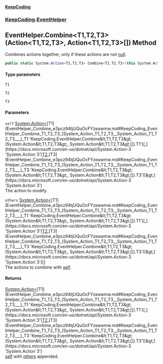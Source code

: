 #### [KeepCoding](index.md 'index')
### [KeepCoding](KeepCoding.md 'KeepCoding').[EventHelper](EventHelper.md 'KeepCoding.EventHelper')
## EventHelper.Combine&lt;T1,T2,T3&gt;(Action&lt;T1,T2,T3&gt;, Action&lt;T1,T2,T3&gt;[]) Method
Combines actions together, only if these actions are not [null](https://docs.microsoft.com/en-us/dotnet/csharp/language-reference/keywords/null 'https://docs.microsoft.com/en-us/dotnet/csharp/language-reference/keywords/null').  
```csharp
public static System.Action<T1,T2,T3> Combine<T1,T2,T3>(this System.Action<T1,T2,T3> self, params System.Action<T1,T2,T3>[] others);
```
#### Type parameters
<a name='KeepCoding_EventHelper_Combine_T1_T2_T3_(System_Action_T1_T2_T3__System_Action_T1_T2_T3___)_T1'></a>
`T1`  
  
<a name='KeepCoding_EventHelper_Combine_T1_T2_T3_(System_Action_T1_T2_T3__System_Action_T1_T2_T3___)_T2'></a>
`T2`  
  
<a name='KeepCoding_EventHelper_Combine_T1_T2_T3_(System_Action_T1_T2_T3__System_Action_T1_T2_T3___)_T3'></a>
`T3`  
  
#### Parameters
<a name='KeepCoding_EventHelper_Combine_T1_T2_T3_(System_Action_T1_T2_T3__System_Action_T1_T2_T3___)_self'></a>
`self` [System.Action&lt;](https://docs.microsoft.com/en-us/dotnet/api/System.Action-3 'System.Action`3')[T1](EventHelper_Combine_e3pcz94tjUQuOcFYzeawmw.md#KeepCoding_EventHelper_Combine_T1_T2_T3_(System_Action_T1_T2_T3__System_Action_T1_T2_T3___)_T1 'KeepCoding.EventHelper.Combine&lt;T1,T2,T3&gt;(System.Action&lt;T1,T2,T3&gt;, System.Action&lt;T1,T2,T3&gt;[]).T1')[,](https://docs.microsoft.com/en-us/dotnet/api/System.Action-3 'System.Action`3')[T2](EventHelper_Combine_e3pcz94tjUQuOcFYzeawmw.md#KeepCoding_EventHelper_Combine_T1_T2_T3_(System_Action_T1_T2_T3__System_Action_T1_T2_T3___)_T2 'KeepCoding.EventHelper.Combine&lt;T1,T2,T3&gt;(System.Action&lt;T1,T2,T3&gt;, System.Action&lt;T1,T2,T3&gt;[]).T2')[,](https://docs.microsoft.com/en-us/dotnet/api/System.Action-3 'System.Action`3')[T3](EventHelper_Combine_e3pcz94tjUQuOcFYzeawmw.md#KeepCoding_EventHelper_Combine_T1_T2_T3_(System_Action_T1_T2_T3__System_Action_T1_T2_T3___)_T3 'KeepCoding.EventHelper.Combine&lt;T1,T2,T3&gt;(System.Action&lt;T1,T2,T3&gt;, System.Action&lt;T1,T2,T3&gt;[]).T3')[&gt;](https://docs.microsoft.com/en-us/dotnet/api/System.Action-3 'System.Action`3')  
The action to modify.
  
<a name='KeepCoding_EventHelper_Combine_T1_T2_T3_(System_Action_T1_T2_T3__System_Action_T1_T2_T3___)_others'></a>
`others` [System.Action&lt;](https://docs.microsoft.com/en-us/dotnet/api/System.Action-3 'System.Action`3')[T1](EventHelper_Combine_e3pcz94tjUQuOcFYzeawmw.md#KeepCoding_EventHelper_Combine_T1_T2_T3_(System_Action_T1_T2_T3__System_Action_T1_T2_T3___)_T1 'KeepCoding.EventHelper.Combine&lt;T1,T2,T3&gt;(System.Action&lt;T1,T2,T3&gt;, System.Action&lt;T1,T2,T3&gt;[]).T1')[,](https://docs.microsoft.com/en-us/dotnet/api/System.Action-3 'System.Action`3')[T2](EventHelper_Combine_e3pcz94tjUQuOcFYzeawmw.md#KeepCoding_EventHelper_Combine_T1_T2_T3_(System_Action_T1_T2_T3__System_Action_T1_T2_T3___)_T2 'KeepCoding.EventHelper.Combine&lt;T1,T2,T3&gt;(System.Action&lt;T1,T2,T3&gt;, System.Action&lt;T1,T2,T3&gt;[]).T2')[,](https://docs.microsoft.com/en-us/dotnet/api/System.Action-3 'System.Action`3')[T3](EventHelper_Combine_e3pcz94tjUQuOcFYzeawmw.md#KeepCoding_EventHelper_Combine_T1_T2_T3_(System_Action_T1_T2_T3__System_Action_T1_T2_T3___)_T3 'KeepCoding.EventHelper.Combine&lt;T1,T2,T3&gt;(System.Action&lt;T1,T2,T3&gt;, System.Action&lt;T1,T2,T3&gt;[]).T3')[&gt;](https://docs.microsoft.com/en-us/dotnet/api/System.Action-3 'System.Action`3')[[]](https://docs.microsoft.com/en-us/dotnet/api/System.Array 'System.Array')  
The actions to combine with [self](EventHelper_Combine_e3pcz94tjUQuOcFYzeawmw.md#KeepCoding_EventHelper_Combine_T1_T2_T3_(System_Action_T1_T2_T3__System_Action_T1_T2_T3___)_self 'KeepCoding.EventHelper.Combine&lt;T1,T2,T3&gt;(System.Action&lt;T1,T2,T3&gt;, System.Action&lt;T1,T2,T3&gt;[]).self').
  
#### Returns
[System.Action&lt;](https://docs.microsoft.com/en-us/dotnet/api/System.Action-3 'System.Action`3')[T1](EventHelper_Combine_e3pcz94tjUQuOcFYzeawmw.md#KeepCoding_EventHelper_Combine_T1_T2_T3_(System_Action_T1_T2_T3__System_Action_T1_T2_T3___)_T1 'KeepCoding.EventHelper.Combine&lt;T1,T2,T3&gt;(System.Action&lt;T1,T2,T3&gt;, System.Action&lt;T1,T2,T3&gt;[]).T1')[,](https://docs.microsoft.com/en-us/dotnet/api/System.Action-3 'System.Action`3')[T2](EventHelper_Combine_e3pcz94tjUQuOcFYzeawmw.md#KeepCoding_EventHelper_Combine_T1_T2_T3_(System_Action_T1_T2_T3__System_Action_T1_T2_T3___)_T2 'KeepCoding.EventHelper.Combine&lt;T1,T2,T3&gt;(System.Action&lt;T1,T2,T3&gt;, System.Action&lt;T1,T2,T3&gt;[]).T2')[,](https://docs.microsoft.com/en-us/dotnet/api/System.Action-3 'System.Action`3')[T3](EventHelper_Combine_e3pcz94tjUQuOcFYzeawmw.md#KeepCoding_EventHelper_Combine_T1_T2_T3_(System_Action_T1_T2_T3__System_Action_T1_T2_T3___)_T3 'KeepCoding.EventHelper.Combine&lt;T1,T2,T3&gt;(System.Action&lt;T1,T2,T3&gt;, System.Action&lt;T1,T2,T3&gt;[]).T3')[&gt;](https://docs.microsoft.com/en-us/dotnet/api/System.Action-3 'System.Action`3')  
[self](EventHelper_Combine_e3pcz94tjUQuOcFYzeawmw.md#KeepCoding_EventHelper_Combine_T1_T2_T3_(System_Action_T1_T2_T3__System_Action_T1_T2_T3___)_self 'KeepCoding.EventHelper.Combine&lt;T1,T2,T3&gt;(System.Action&lt;T1,T2,T3&gt;, System.Action&lt;T1,T2,T3&gt;[]).self') with [others](EventHelper_Combine_e3pcz94tjUQuOcFYzeawmw.md#KeepCoding_EventHelper_Combine_T1_T2_T3_(System_Action_T1_T2_T3__System_Action_T1_T2_T3___)_others 'KeepCoding.EventHelper.Combine&lt;T1,T2,T3&gt;(System.Action&lt;T1,T2,T3&gt;, System.Action&lt;T1,T2,T3&gt;[]).others') appended.

